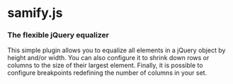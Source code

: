 # samify.js

### The flexible jQuery equalizer

This simple plugin allows you to equalize all elements in a jQuery object by height and/or width. You can also configure it to shrink down rows or columns to the size of their largest element. Finally, it is possible to configure breakpoints redefining the number of columns in your set.
